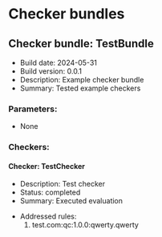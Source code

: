 # Checker bundles

## Checker bundle: **TestBundle**
- Build date:     2024-05-31
- Build version:  0.0.1
- Description:    Example checker bundle
- Summary:        Tested example checkers

### Parameters:
* None

### Checkers:

#### Checker:     TestChecker
* Description: Test checker
* Status:      completed
* Summary:     Executed evaluation
+ Addressed rules:
    1. test.com:qc:1.0.0:qwerty.qwerty
